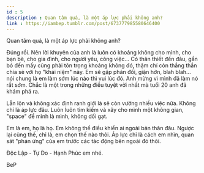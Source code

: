 ```yaml
---
id : 5
description : Quan tâm quá, là một áp lực phải không anh?
link : https://iambep.tumblr.com/post/673777985580646400
---
```


Quan tâm quá, là một áp lực phải không anh?

Đúng rồi. Nên lời khuyên của anh là luôn có khoảng không cho mình, cho bạn
bè, cho gia đình, cho người yêu, công việc... Có thân thiết đến đâu, gắn
bó đến mấy cũng phải tôn trọng khoảng không đó, thậm chí còn thẳng thắn
chia sẻ với họ "khái niệm" này. Em sẽ gặp phản đối, giận hờn, blah blah...
nói chung là em làm sớm lúc nào thì vui lúc đó. Anh mừng vì mình đã làm
nó rất sớm. Chắc là một trong những điều tuyệt vời nhất mà tuổi 20 anh đã
khám phá ra.

Lẫn lộn và không xác định ranh giới là sẽ còn vướng nhiều việc nữa. Không
chỉ là áp lực đâu. Luôn luôn tìm kiếm và xây cho mình một không gian, "space"
để mình là mình, không dối gạt.

Em là em, họ là họ. Em không thể điều khiển ai ngoài bản thân đâu. Ngược
lại cũng thế, chỉ là, em chọn thế nào thôi. Áp lực chỉ là cách em nhìn,
quan sát "phản ứng" của em trước các tác động bên ngoài đó thôi.

Độc Lập - Tự Do - Hạnh Phúc em nhé.

BeP